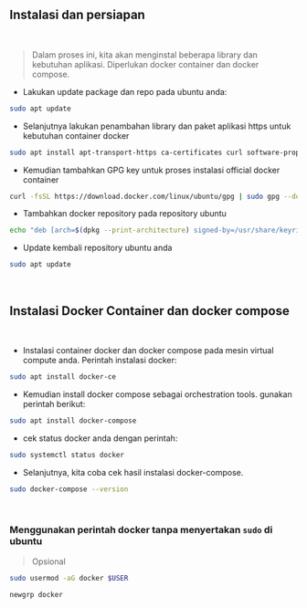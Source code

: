 <h2>Instalasi dan persiapan </h2></br>  

> Dalam proses ini, kita akan menginstal beberapa library dan kebutuhan aplikasi. Diperlukan docker container dan docker compose.
- Lakukan update package dan repo pada ubuntu anda:
```bash
sudo apt update
```
- Selanjutnya lakukan penambahan library dan paket aplikasi https untuk kebutuhan container docker
```bash
sudo apt install apt-transport-https ca-certificates curl software-properties-common
```
- Kemudian tambahkan GPG key untuk proses instalasi official docker container
```bash
curl -fsSL https://download.docker.com/linux/ubuntu/gpg | sudo gpg --dearmor -o /usr/share/keyrings/docker-archive-keyring.gpg
```
- Tambahkan docker repository pada repository ubuntu
```bash
echo "deb [arch=$(dpkg --print-architecture) signed-by=/usr/share/keyrings/docker-archive-keyring.gpg] https://download.docker.com/linux/ubuntu $(lsb_release -cs) stable" | sudo tee /etc/apt/sources.list.d/docker.list > /dev/null
```
- Update kembali repository ubuntu anda
```bash
sudo apt update
```  
 <br>  
 
<h2>Instalasi Docker Container dan docker compose</h2></br>

- Instalasi container docker dan docker compose pada mesin virtual compute anda. Perintah instalasi docker:
```bash
sudo apt install docker-ce
```
- Kemudian install docker compose sebagai orchestration tools. gunakan perintah berikut:  
```bash
sudo apt install docker-compose
```
- cek status docker anda dengan perintah:
```bash
sudo systemctl status docker
```
- Selanjutnya, kita coba cek hasil instalasi docker-compose. 
```bash
sudo docker-compose --version
```

</br>

### Menggunakan perintah docker tanpa menyertakan ``sudo`` di ubuntu 
> Opsional
```bash
sudo usermod -aG docker $USER
```
```bash
newgrp docker
```
